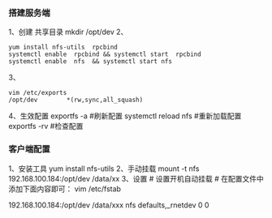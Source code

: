 ### 搭建服务端

1、创建 共享目录
mkdir /opt/dev
2、

```shell
yum install nfs-utils  rpcbind
systemctl enable  rpcbind && systemctl start  rpcbind 
systemctl enable  nfs  && systemctl start nfs
```

3、

```shell
vim /etc/exports
/opt/dev        *(rw,sync,all_squash)
```

4、生效配置
 exportfs -a  #刷新配置
 systemctl reload nfs  #重新加载配置
 exportfs -rv #检查配置

### 客户端配置

 1、安装工具
 yum install nfs-utils 
2、手动挂载
mount -t nfs 192.168.100.184:/opt/dev   /data/xx
3、设置
\# 设置开机自动挂载 
\# 在配置文件中添加下面内容即可： 
vim /etc/fstab  

192.168.100.184:/opt/dev  /data/xxx  nfs defaults,_rnetdev 0 0